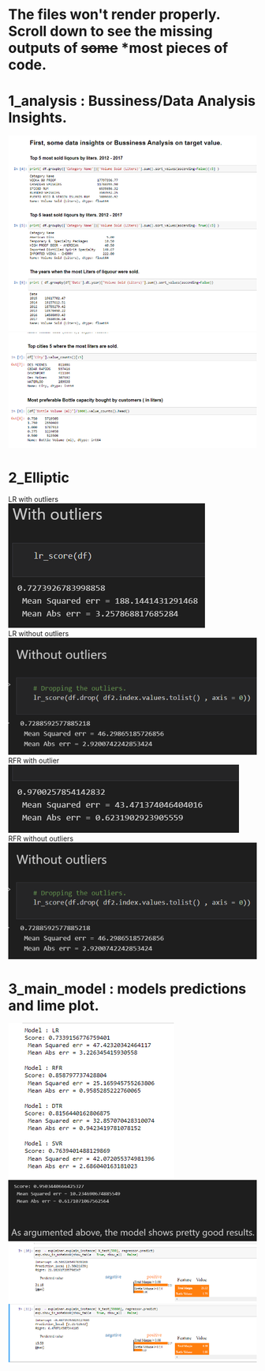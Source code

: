 # The files won't render properly. Scroll down to see the missing outputs of ~~some~~ *most  pieces of code. 

# 1_analysis : Bussiness/Data Analysis Insights. 

![Screenshot](photos_missing_data/1_analysis.png)  
![Screenshot](photos_missing_data/1_analysis2.png)   

# 2_Elliptic   
LR with outliers    
![Screenshot](photos_missing_data/2_elliptic_with.png)    
LR without outliers       
![Screenshot](photos_missing_data/elliptic_without.png) 
RFR with outlier   
![Screenshot](photos_missing_data/2_elliptic_with2.png)   
RFR without outliers   
![Screenshot](photos_missing_data/elliptic_without.png)

# 3_main_model : models predictions and lime plot.
![Screenshot](photos_missing_data/3_models.png)   
![Screenshot](photos_missing_data/3_fin.png)  
![Screenshot](photos_missing_data/3_lime.png) 
